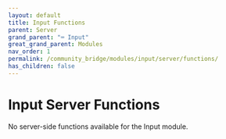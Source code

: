 ```yaml
---
layout: default
title: Input Functions
parent: Server
grand_parent: "⌨️ Input"
great_grand_parent: Modules
nav_order: 1
permalink: /community_bridge/modules/input/server/functions/
has_children: false
---
```


# Input Server Functions
No server-side functions available for the Input module.
